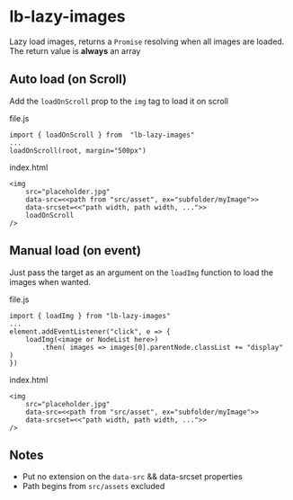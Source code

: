 # lb-lazy-images

Lazy load images, returns a `Promise` resolving when all images are loaded.
The return value is **always** an array

## Auto load (on Scroll)

Add the `loadOnScroll` prop to the `img` tag to load it on scroll

file.js
```
import { loadOnScroll } from  "lb-lazy-images"
...
loadOnScroll(root, margin="500px")
```

index.html
```
<img 
	src="placeholder.jpg" 
	data-src=<<path from "src/asset", ex="subfolder/myImage">> 
	data-srcset=<<"path width, path width, ...">>
	loadOnScroll
/>
```

## Manual load (on event)

Just pass the target as an argument on the `loadImg` function to load the images when wanted.

file.js
```
import { loadImg } from "lb-lazy-images"
...
element.addEventListener("click", e => {
	loadImg(<image or NodeList here>)
		.then( images => images[0].parentNode.classList += "display"  )
})
```

index.html
```
<img 
	src="placeholder.jpg" 
	data-src=<<path from "src/asset", ex="subfolder/myImage">> 
	data-srcset=<<"path width, path width, ...">>
/>
```

## Notes
- Put no extension on the `data-src` && data-srcset properties
- Path begins from `src/assets` excluded

